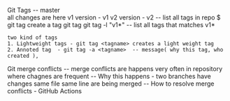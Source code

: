 Git Tags
	-- master  
		all changes are here
		v1 version - v1 
		v2 version - v2
	-- list all tags in repo
	$ git tag
	create a tag
	git tag <tag name>
	git tag -l "v1*"  -- list all tags that matches v1*


	two kind of tags
	1. Lightweight tags - git tag <tagname> creates a light weight tag
	2. Annoted tag	- git tag -a <tagname>	-- message( why this tag, who created ), 


Git merge conflicts
	-- merge conflicts are happens very often in repository where chagnes are frequent
	-- Why this happens - two branches have changes same file same line are being merged
	-- How to resolve merge conflicts - 
GitHub Actions



